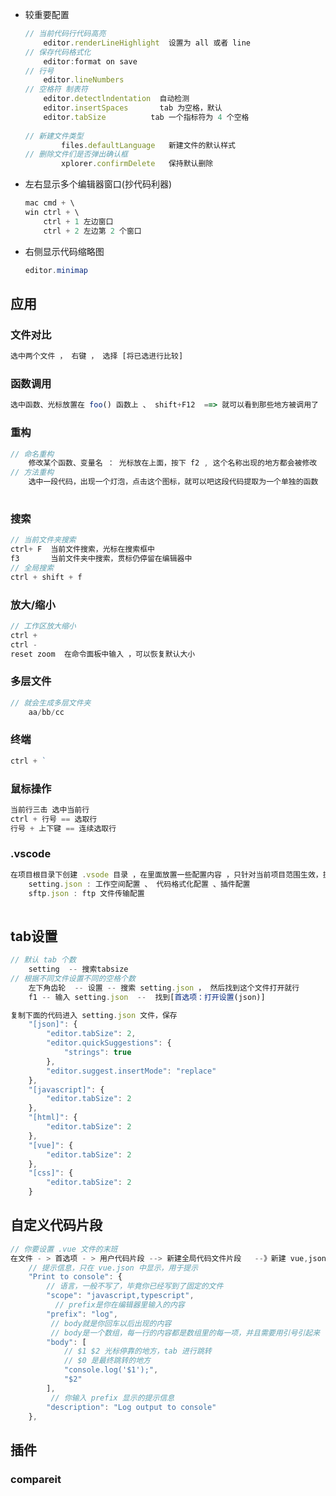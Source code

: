*   较重要配置

    ```js
    // 当前代码行代码高亮
    	editor.renderLineHighlight  设置为 all 或者 line
    // 保存代码格式化
        editor:format on save
    // 行号
        editor.lineNumbers
    // 空格符 制表符
    	editor.detectlndentation  自动检测
        editor.insertSpaces       tab 为空格，默认
        editor.tabSize			tab 一个指标符为 4 个空格
        
    // 新建文件类型
        	files.defaultLanguage   新建文件的默认样式
    // 删除文件们是否弹出确认框
            xplorer.confirmDelete   保持默认删除
    ```

    

*   左右显示多个编辑器窗口(抄代码利器)

    ```js
    mac cmd + \
    win ctrl + \
        ctrl + 1 左边窗口
        ctrl + 2 左边第 2 个窗口
    ```

*   右侧显示代码缩略图

    ```cs
    editor.minimap
    ```

    

## 应用

### 文件对比

```js
选中两个文件 ， 右键 ， 选择 [将已选进行比较]
```



### 函数调用

```js
选中函数、光标放置在 foo() 函数上 、 shift+F12  ==> 就可以看到那些地方被调用了
```

### 重构

```js
// 命名重构
	修改某个函数、变量名 ： 光标放在上面，按下 f2 , 这个名称出现的地方都会被修改
// 方法重构
	选中一段代码，出现一个灯泡，点击这个图标，就可以吧这段代码提取为一个单独的函数
    
```

### 搜索

```js
// 当前文件夹搜索
ctrl+ F  当前文件搜索，光标在搜索框中
f3       当前文件夹中搜索，贯标仍停留在编辑器中
// 全局搜索
ctrl + shift + f
```

### 放大/缩小

```js
// 工作区放大缩小
ctrl + 
ctrl -
reset zoom  在命令面板中输入 ，可以恢复默认大小
```

### 多层文件

```js
// 就会生成多层文件夹
	aa/bb/cc
```

### 终端

```js
ctrl + `
```



### 鼠标操作

```js
当前行三击 选中当前行
ctrl + 行号 == 选取行
行号 + 上下键 == 连续选取行
```

### .vscode

```js
在项目根目录下创建 .vsode 目录 ，在里面放置一些配置内容 ，只针对当前项目范围生效，提交到仓库，方便统一配置
	setting.json : 工作空间配置 、 代码格式化配置 、插件配置
    sftp.json : ftp 文件传输配置
    
```

## tab设置

```js
// 默认 tab 个数
	setting  -- 搜索tabsize 
// 根据不同文件设置不同的空格个数
    左下角齿轮  -- 设置 -- 搜索 setting.json ， 然后找到这个文件打开就行
    f1 -- 输入 setting.json  --  找到[首选项：打开设置(json)]

复制下面的代码进入 setting.json 文件，保存
    "[json]": {
        "editor.tabSize": 2,
        "editor.quickSuggestions": {
            "strings": true
        },
        "editor.suggest.insertMode": "replace"
    },
    "[javascript]": {
        "editor.tabSize": 2
    },
    "[html]": {
        "editor.tabSize": 2
    },
    "[vue]": {
        "editor.tabSize": 2
    },
    "[css]": {
        "editor.tabSize": 2
    }
```

## 自定义代码片段

```js
// 你要设置 .vue 文件的末班
在文件 - > 首选项 - > 用户代码片段 --> 新建全局代码文件片段	--》新建 vue,json 文件
	// 提示信息，只在 vue.json 中显示，用于提示
	"Print to console": {
        // 语言，一般不写了，毕竟你已经写到了固定的文件
		"scope": "javascript,typescript",
          // prefix是你在编辑器里输入的内容
		"prefix": "log",
         // body就是你回车以后出现的内容
         // body是一个数组，每一行的内容都是数组里的每一项，并且需要用引号引起来
		"body": [
            // $1 $2 光标停靠的地方，tab 进行跳转
            // $0 是最终跳转的地方
			"console.log('$1');",
			"$2"
		],
         // 你输入 prefix 显示的提示信息
		"description": "Log output to console"
	},
```





## 插件

### compareit

```js

```



